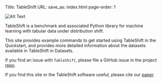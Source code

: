 Title: TableShift
URL:
save_as: index.html
page-order: 1

![Alt Text]({filename}/images/tableshift.png)

TableShift is a benchmark and associated Python library for machine learning with tabular data under distribution shift.

This site provides example commands to get started using TableShift in the Quickstart, and provides more detailed information about the datasets available in TableShift in Datasets.

If you find an issue with `TableShift`, please file a GitHub issue in the project [repo](https://github.com/jpgard/tableshift).

If you find this site or the TableShift software useful, please cite our [paper](TODO).